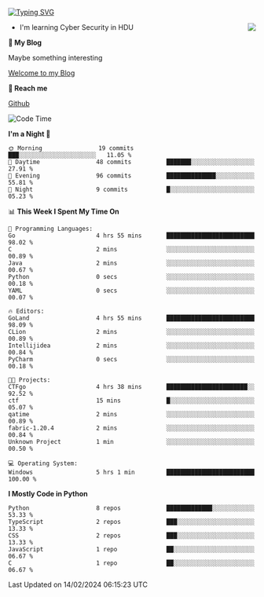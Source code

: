 [![Typing SVG](https://readme-typing-svg.herokuapp.com?font=Fira+Code&pause=1000&random=false&width=450&height=60&lines=Hello+%F0%9F%91%8B%F0%9F%8F%BB;I'm+JBNRZ)](https://git.io/typing-svg)

<a href="#">
  <img align="right" src="https://github-readme-stats.vercel.app/api?username=JBNRZ&show_icons=true&bg_color=15,f2f7fd,E0EAFC" />
</a>

- I'm learning Cyber Security in HDU

 **🌱 My Blog**

Maybe something interesting

[Welcome to my Blog](https://jbnrz.com.cn/)

 **💬 Reach me** 

[Github](https://github.com/JBNRZ)


<!--START_SECTION:waka-->
![Code Time](http://img.shields.io/badge/Code%20Time-319%20hrs%2029%20mins-blue)

**I'm a Night 🦉** 

```text
🌞 Morning                19 commits          ███░░░░░░░░░░░░░░░░░░░░░░   11.05 % 
🌆 Daytime                48 commits          ███████░░░░░░░░░░░░░░░░░░   27.91 % 
🌃 Evening                96 commits          ██████████████░░░░░░░░░░░   55.81 % 
🌙 Night                  9 commits           █░░░░░░░░░░░░░░░░░░░░░░░░   05.23 % 
```


📊 **This Week I Spent My Time On** 

```text
💬 Programming Languages: 
Go                       4 hrs 55 mins       █████████████████████████   98.02 % 
C                        2 mins              ░░░░░░░░░░░░░░░░░░░░░░░░░   00.89 % 
Java                     2 mins              ░░░░░░░░░░░░░░░░░░░░░░░░░   00.67 % 
Python                   0 secs              ░░░░░░░░░░░░░░░░░░░░░░░░░   00.18 % 
YAML                     0 secs              ░░░░░░░░░░░░░░░░░░░░░░░░░   00.07 % 

🔥 Editors: 
GoLand                   4 hrs 55 mins       █████████████████████████   98.09 % 
CLion                    2 mins              ░░░░░░░░░░░░░░░░░░░░░░░░░   00.89 % 
Intellijidea             2 mins              ░░░░░░░░░░░░░░░░░░░░░░░░░   00.84 % 
PyCharm                  0 secs              ░░░░░░░░░░░░░░░░░░░░░░░░░   00.18 % 

🐱‍💻 Projects: 
CTFgo                    4 hrs 38 mins       ███████████████████████░░   92.52 % 
ctf                      15 mins             █░░░░░░░░░░░░░░░░░░░░░░░░   05.07 % 
qatime                   2 mins              ░░░░░░░░░░░░░░░░░░░░░░░░░   00.89 % 
fabric-1.20.4            2 mins              ░░░░░░░░░░░░░░░░░░░░░░░░░   00.84 % 
Unknown Project          1 min               ░░░░░░░░░░░░░░░░░░░░░░░░░   00.50 % 

💻 Operating System: 
Windows                  5 hrs 1 min         █████████████████████████   100.00 % 
```

**I Mostly Code in Python** 

```text
Python                   8 repos             █████████████░░░░░░░░░░░░   53.33 % 
TypeScript               2 repos             ███░░░░░░░░░░░░░░░░░░░░░░   13.33 % 
CSS                      2 repos             ███░░░░░░░░░░░░░░░░░░░░░░   13.33 % 
JavaScript               1 repo              ██░░░░░░░░░░░░░░░░░░░░░░░   06.67 % 
C                        1 repo              ██░░░░░░░░░░░░░░░░░░░░░░░   06.67 % 
```




 Last Updated on 14/02/2024 06:15:23 UTC
<!--END_SECTION:waka-->
